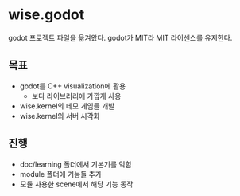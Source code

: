 # wise.godot

godot 프로젝트 파일을 옮겨왔다. godot가 MIT라 MIT 라이센스를 유지한다. 

## 목표 

- godot를 C++ visualization에 활용 
  - 보다 라이브러리에 가깝게 사용 
- wise.kernel의 데모 게임들 개발 
- wise.kernel의 서버 시각화 

## 진행 

- doc/learning 폴더에서 기본기를 익힘
- module 폴더에 기능들 추가
- 모듈 사용한 scene에서 해당 기능 동작 






